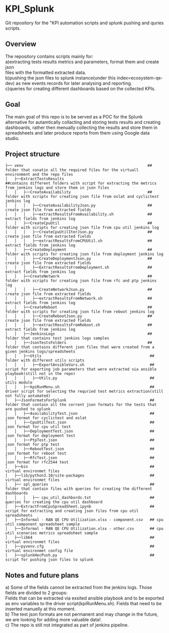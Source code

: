 # KPI_Splunk
Git repository for the "KPI automation scripts and splunk pushing and quries scripts.

## Overview
The repository contains scripts mainly for:<br>
    a)extracting tests results metrics and parameters, format them and create json<br> 
    files with the formatted extracted data.<br>
    b)pushing the json files to splunk instance(under this index=ecosystem-qe-dev) as new events records for later analysing and reporting.<br>
    c)queries for creating different dashboards based on the collected KPIs.<br>

## Goal
The main goal of this repo is to be served as a POC for the Splunk alternative for autamtically collacting and storing tests results and creating dashboards,
rather then menually collecting the results and store them in spreadsheets and later produce reports from them using Google data studio.


## Project structure

    ├── venv                                                       ## folder that conatin all the required files for the virtuall environment and the repo files
    │   ├──ExtractTestsResults                                     ##contains different folders with script for extracting the metrics from jenkins logs and store them in json files
    │   │   ├──CreateAvailability                                  ## folder with scripts for creating json file from oslat and cyclictest jenkins log
    │   │   │   ├──CreateAvailabilityJson.py                       ## create json file from extracted fields
    │   │   │   ├──extractResultsFromAvailability.sh               ## extract fields from jenkins log
    │   │   ├──CreateCpuUtil                                       ## folder with scripts for creating json file from cpu util jenkins log
    │   │   │   ├──CreateCpuUtilIterJson.py                        ## create json file from extracted fields
    │   │   │   ├──extractResultsFromCPUUtil.sh                    ## extract fields from jenkins log
    │   │   ├──CreateDeployment                                    ## folder with scripts for creating json file from deployment jenkins log
    │   │   │   ├──CreateDeploymentJson.py                         ## create json file from extracted fields
    │   │   │   ├──ExtractResultsFromDeployment.sh                 ## extract fields from jenkins log
    │   │   ├──CreateNetwork                                       ## folder with scripts for creating json file from rfc and ptp jenkins log
    │   │   │   ├──CreateNetworkJson.py                            ## create json file from extracted fields
    │   │   │   ├──extractResultsFromNetwork.sh                    ## extract fields from jenkins log
    │   │   ├──CreateReboot                                        ## folder with scripts for creating json file from reboot jenkins log
    │   │   │   ├──CreateRebootJson.py                             ## create json file from extracted fields
    │   │   │   ├──extractResultsFromReboot.sh                     ## extract fields from jenkins log
    │   │   ├──JenkinsLogs                                         ## folder that contains test jenkins logs samples
    │   │   ├──JsonTestsFolders                                    ## folder that contains different json files that were created from a given jenkins logs/spreadsheets
    │   │   ├──Utils                                                ## folder with different utils scripts
    │   │   │   ├──ExportAnsibleVars.sh                             ## script for exporting job parameters that were extracted via ansible playbook(still not in the repo)
    │   │   │   ├──Utils.py                                         ## utils module 
    │   │   ├──kpiRunMenu.sh                                        ## driver script for selecting the requried test metrics extraction(still not fully aotumated)
    │   ├──JsonFormatsForSplunk                                     ##  folder that contain all the corrent json formats for the tests that are pushed to splunk
    │   │   ├──AvailabilityTest.json                                ## json format for cyclictest and oslat
    │   │   ├──CpuUtilTest.json                                     ## json format for cpu util test
    │   │   ├──DeploymentTest.json                                  ## json format for deployment test
    │   │   ├──PtpTest.json                                         ## json format for ptp test
    │   │   ├──RebootTest.json                                      ## json format for reboot test
    │   │   ├──RfcTest.json                                         ## json format for rfc2544 test
    │   ├──bin                                                      ## virtual environmet files
    │   ├──lib/python3.10/site-packages                             ## virtual environmet files
    │   ├── spl_queries                                             ## folder that contain files with queries for creating the different dashboards
    │   │   │   ├── cpu_util_dashbords.txt                          ## queries for creating the cpu util dashboard
    │   ├──ExtractFromCpuSpreadSheet.ipynb                          ## script for extracting and creating json files from cpu util spreadsheets
    │   ├──Informal - RAN QE CPU Utilization.xlsx - component.csv   ## cpu util component spreadsheet sample
    │   ├──Informal - RAN QE CPU Utilization.xlsx - other.csv       ## cpu util scenarios metrics spreadsheet sample
    │   ├──lib64                                                    ## virtual environmet files
    │   ├──pyvenv.cfg                                               ## virtual environmet config file
    │   ├──splunkHecPush.py                                         ## script for pushing json files to splunk

## Notes and future plans
a) Some of the fields cannot be extracted from the jenkins logs. Those fields are divided to 2 groups:<br> 
    Fields that can be extracted via exsited ansible playbook and to be exported<br> 
    as env variables to the driver script(kpiRunMenu.sh). Fields that need to be inserted manuelly at this moment.<br>
b) The test json formats are not permanent and may change in the future, we are looking for adding more valuable data!.<br>
c) The repo is still not integrated as part of jenkins pipeline.<br>